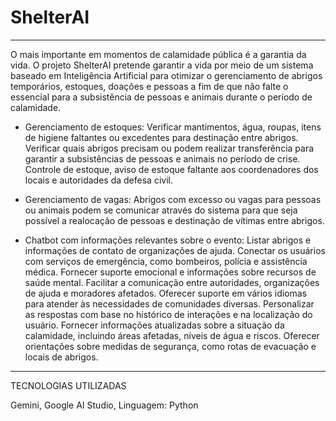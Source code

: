 # ShelterAI
______________________________
O mais importante em momentos de calamidade pública é a garantia da vida. 
O projeto ShelterAI pretende garantir a vida por meio de um sistema baseado em Inteligência Artificial para otimizar o gerenciamento de abrigos temporários, estoques, doações e pessoas a fim de que não falte o essencial para a subsistência de pessoas e animais durante o período de calamidade.


- Gerenciamento de estoques:
Verificar mantimentos, água, roupas, itens de higiene faltantes ou excedentes para destinação entre abrigos.
Verificar quais abrigos precisam ou podem realizar transferência para garantir a subsistências de pessoas e animais no período de crise. Controle de estoque, aviso de estoque faltante aos coordenadores dos locais e autoridades da defesa civil.

- Gerenciamento de vagas:
Abrigos com excesso ou vagas para pessoas ou animais podem se comunicar através do sistema para que seja possível a realocação de pessoas e destinação de vítimas entre abrigos.

- Chatbot com informações relevantes sobre o evento:
Listar abrigos e informações de contato de organizações de ajuda.
Conectar os usuários com serviços de emergência, como bombeiros, polícia e assistência médica.
Fornecer suporte emocional e informações sobre recursos de saúde mental.
Facilitar a comunicação entre autoridades, organizações de ajuda e moradores afetados.
Oferecer suporte em vários idiomas para atender às necessidades de comunidades diversas.
Personalizar as respostas com base no histórico de interações e na localização do usuário.
Fornecer informações atualizadas sobre a situação da calamidade, incluindo áreas afetadas, níveis de água e riscos.
Oferecer orientações sobre medidas de segurança, como rotas de evacuação e locais de abrigos.
__________________________________
TECNOLOGIAS UTILIZADAS

Gemini, Google AI Studio, Linguagem: Python




